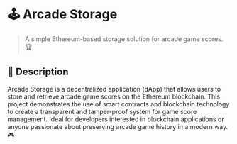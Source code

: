 # 🕹️ Arcade Storage
> A simple Ethereum-based storage solution for arcade game scores. 🏆

##

## 📝 Description
Arcade Storage is a decentralized application (dApp) that allows users to store and retrieve arcade game scores on the Ethereum blockchain. This project demonstrates the use of smart contracts and blockchain technology to create a transparent and tamper-proof system for game score management. Ideal for developers interested in blockchain applications or anyone passionate about preserving arcade game history in a modern way. 🎮

